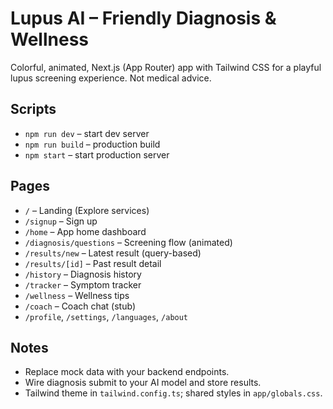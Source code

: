 # Lupus AI – Friendly Diagnosis & Wellness

Colorful, animated, Next.js (App Router) app with Tailwind CSS for a playful lupus screening experience. Not medical advice.

## Scripts

- `npm run dev` – start dev server
- `npm run build` – production build
- `npm start` – start production server

## Pages

- `/` – Landing (Explore services)
- `/signup` – Sign up
- `/home` – App home dashboard
- `/diagnosis/questions` – Screening flow (animated)
- `/results/new` – Latest result (query-based)
- `/results/[id]` – Past result detail
- `/history` – Diagnosis history
- `/tracker` – Symptom tracker
- `/wellness` – Wellness tips
- `/coach` – Coach chat (stub)
- `/profile`, `/settings`, `/languages`, `/about`

## Notes

- Replace mock data with your backend endpoints.
- Wire diagnosis submit to your AI model and store results.
- Tailwind theme in `tailwind.config.ts`; shared styles in `app/globals.css`.
